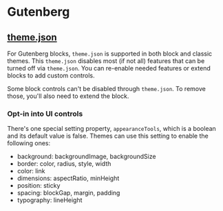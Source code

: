 # Gutenberg

## [theme.json](https://developer.wordpress.org/block-editor/how-to-guides/themes/global-settings-and-styles/)

For Gutenberg blocks, `theme.json` is supported in both block and classic themes. This `theme.json` disables most (if not all) features that can be turned off via `theme.json`. You can re-enable needed features or extend blocks to add custom controls.

Some block controls can't be disabled through `theme.json`. To remove those, you'll also need to extend the block.

### Opt-in into UI controls

There's one special setting property, `appearanceTools`, which is a boolean and its default value is false. Themes can use this setting to enable the following ones:

- background: backgroundImage, backgroundSize
- border: color, radius, style, width
- color: link
- dimensions: aspectRatio, minHeight
- position: sticky
- spacing: blockGap, margin, padding
- typography: lineHeight
